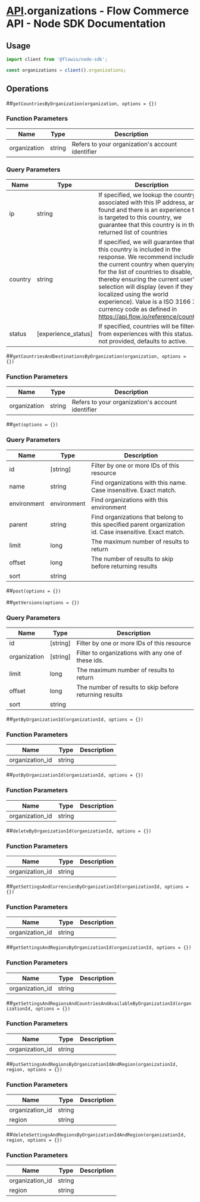 # [API](README.md).organizations - Flow Commerce API - Node SDK Documentation



## Usage

```JavaScript
import client from '@flowio/node-sdk';

const organizations = client().organizations;
```

## Operations

##`getCountriesByOrganization(organization, options = {})`

### Function Parameters

| Name  | Type | Description |
| ---- | ---- | ---- |
| organization | string | Refers to your organization&#x27;s account identifier |

### Query Parameters

| Name  | Type | Description |
| ---- | ---- | ---- |
| ip | string | If specified, we lookup the country associated with this IP address, and if found and there is an experience that is targeted to this country, we guarantee that this country is in the returned list of countries |
| country | string | If specified, we will guarantee that this country is included in the response. We recommend including the current country when querying for the list of countries to disable, thereby ensuring the current user&#x27;s selection will display (even if they are localized using the world experience). Value is a ISO 3166 3 currency code as defined in https://api.flow.io/reference/countries |
| status | [experience_status] | If specified, countries will be filtered from experiences with this status.  If not provided, defaults to active. |

##`getCountriesAndDestinationsByOrganization(organization, options = {})`

### Function Parameters

| Name  | Type | Description |
| ---- | ---- | ---- |
| organization | string | Refers to your organization&#x27;s account identifier |


##`get(options = {})`


### Query Parameters

| Name  | Type | Description |
| ---- | ---- | ---- |
| id | [string] | Filter by one or more IDs of this resource |
| name | string | Find organizations with this name. Case insensitive. Exact match. |
| environment | environment | Find organizations with this environment |
| parent | string | Find organizations that belong to this specified parent organization id. Case insensitive. Exact match. |
| limit | long | The maximum number of results to return |
| offset | long | The number of results to skip before returning results |
| sort | string |  |

##`post(options = {})`



##`getVersions(options = {})`


### Query Parameters

| Name  | Type | Description |
| ---- | ---- | ---- |
| id | [string] | Filter by one or more IDs of this resource |
| organization | [string] | Filter to organizations with any one of these ids. |
| limit | long | The maximum number of results to return |
| offset | long | The number of results to skip before returning results |
| sort | string |  |

##`getByOrganizationId(organizationId, options = {})`

### Function Parameters

| Name  | Type | Description |
| ---- | ---- | ---- |
| organization_id | string |  |


##`putByOrganizationId(organizationId, options = {})`

### Function Parameters

| Name  | Type | Description |
| ---- | ---- | ---- |
| organization_id | string |  |


##`deleteByOrganizationId(organizationId, options = {})`

### Function Parameters

| Name  | Type | Description |
| ---- | ---- | ---- |
| organization_id | string |  |


##`getSettingsAndCurrenciesByOrganizationId(organizationId, options = {})`

### Function Parameters

| Name  | Type | Description |
| ---- | ---- | ---- |
| organization_id | string |  |


##`getSettingsAndRegionsByOrganizationId(organizationId, options = {})`

### Function Parameters

| Name  | Type | Description |
| ---- | ---- | ---- |
| organization_id | string |  |


##`getSettingsAndRegionsAndCountriesAndAvailableByOrganizationId(organizationId, options = {})`

### Function Parameters

| Name  | Type | Description |
| ---- | ---- | ---- |
| organization_id | string |  |


##`putSettingsAndRegionsByOrganizationIdAndRegion(organizationId, region, options = {})`

### Function Parameters

| Name  | Type | Description |
| ---- | ---- | ---- |
| organization_id | string |  |
| region | string |  |


##`deleteSettingsAndRegionsByOrganizationIdAndRegion(organizationId, region, options = {})`

### Function Parameters

| Name  | Type | Description |
| ---- | ---- | ---- |
| organization_id | string |  |
| region | string |  |


